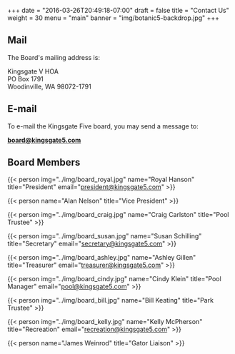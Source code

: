 +++
date = "2016-03-26T20:49:18-07:00"
draft = false
title = "Contact Us"
weight = 30
menu = "main"
banner = "img/botanic5-backdrop.jpg"
+++

## Mail

The Board's mailing address is:

<div class="mail">
    Kingsgate V HOA<br />
    PO  Box 1791<br />
    Woodinville, WA 98072-1791<br />
</div>

## E-mail

To e-mail the Kingsgate Five board, you may send a message to:

**[board@kingsgate5.com](mailto:board@kingsgate5.com)**

## Board Members

{{< person img="../img/board_royal.jpg" name="Royal Hanson" title="President" email="president@kingsgate5.com" >}}

{{< person name="Alan Nelson" title="Vice President" >}}

{{< person img="../img/board_craig.jpg" name="Craig Carlston" title="Pool Trustee" >}}

{{< person img="../img/board_susan.jpg" name="Susan Schilling" title="Secretary" email="secretary@kingsgate5.com" >}}

{{< person img="../img/board_ashley.jpg" name="Ashley Gillen" title="Treasurer" email="treasurer@kingsgate5.com" >}}

{{< person img="../img/board_cindy.jpg" name="Cindy Klein" title="Pool Manager" email="pool@kingsgate5.com" >}}

{{< person img="../img/board_bill.jpg" name="Bill Keating" title="Park Trustee" >}}

{{< person img="../img/board_kelly.jpg" name="Kelly McPherson" title="Recreation" email="recreation@kingsgate5.com" >}}

{{< person name="James Weinrod" title="Gator Liaison" >}}


